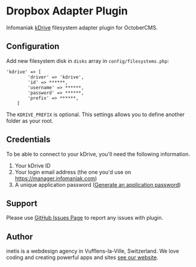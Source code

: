 # Dropbox Adapter Plugin

Infomaniak [kDrive](https://github.com/Infomaniak/laravel-kdrive) filesystem adapter plugin for OctoberCMS.

## Configuration

Add new filesystem disk in `disks` array in `config/filesystems.php`:

```
'kdrive' => [
        'driver' => 'kdrive',
        'id' => ******,
        'username' => ******,
        'password' => ******,
        'prefix' => ******,
    ]
```

The `KDRIVE_PREFIX` is optional. This settings allows you to define another folder as your root.

## Credentials
To be able to connect to your kDrive, you'll need the following information.

1. Your kDrive ID
2. Your login email address (the one you'd use on https://manager.infomaniak.com)
3. A unique application password ([Generate an application password](https://manager.infomaniak.com/v3/profile/application-password))

## Support

Please use [GitHub Issues Page](https://github.com/inetis-ch/oc-kdriveadapter-plugin/issues) to report any issues with plugin.


## Author
inetis is a webdesign agency in Vufflens-la-Ville, Switzerland. We love coding and creating powerful apps and sites  [see our website](https://inetis.ch).


